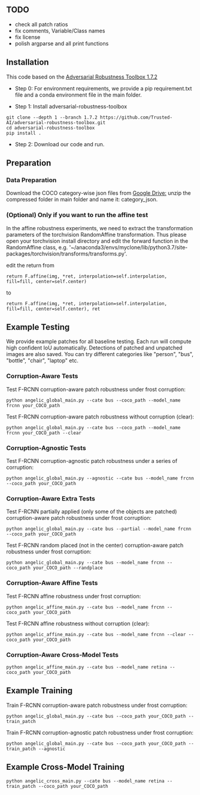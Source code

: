 ## TODO
- check all patch ratios
- fix comments, Variable/Class names
- fix license
- polish argparse and all print functions

## Installation
This code based on the [Adversarial Robustness Toolbox 1.7.2](https://github.com/Trusted-AI/adversarial-robustness-toolbox/tree/1.7.2) 

- Step 0: For environment requirements, we provide a pip requirement.txt file and a conda environment file in the main folder.

- Step 1: Install adversarial-robustness-toolbox
```
git clone --depth 1 --branch 1.7.2 https://github.com/Trusted-AI/adversarial-robustness-toolbox.git
cd adversarial-robustness-toolbox
pip install .
```
- Step 2: Download our code and run.

## Preparation
### Data Preparation
Download the COCO category-wise json files from [Google Drive:](https://drive.google.com/file/d/1rJLqXY4tUAGGjG82stwHoCapfSTf3p_y/view?usp=share_link)
unzip the compressed folder in main folder and name it: category_json.

### (Optional) Only if you want to run the affine test
In the affine robustness experiments, we need to extract the transformation parameters of the torchvision RandomAffine transformation. Thus please open your torchvision install directory and edit the forward function in the RandomAffine class, e.g. '~/anaconda3/envs/myclone/lib/python3.7/site-packages/torchvision/transforms/transforms.py'. 

edit the return from 

```
return F.affine(img, *ret, interpolation=self.interpolation, fill=fill, center=self.center)
```

to 

```
return F.affine(img, *ret, interpolation=self.interpolation, fill=fill, center=self.center), ret
```

## Example Testing
We provide example patches for all baseline testing. Each run will compute high confident IoU automatically. Detections of patched and unpatched images are also saved. You can try different categories like "person", "bus", "bottle", "chair", "laptop" etc.

### Corruption-Aware Tests
Test F-RCNN corruption-aware patch robustness under frost corruption:
```
python angelic_global_main.py --cate bus --coco_path --model_name frcnn your_COCO_path
```

Test F-RCNN corruption-aware patch robustness without corruption (clear):
```
python angelic_global_main.py --cate bus --coco_path --model_name frcnn your_COCO_path --clear
```
### Corruption-Agnostic Tests
Test F-RCNN corruption-agnostic patch robustness under a series of corruption:
```
python angelic_global_main.py --agnostic --cate bus --model_name frcnn --coco_path your_COCO_path 
```
### Corruption-Aware Extra Tests

Test F-RCNN partially applied (only some of the objects are patched) corruption-aware patch robustness under frost corruption:
```
python angelic_global_main.py --cate bus --partial --model_name frcnn --coco_path your_COCO_path 
```

Test F-RCNN random placed (not in the center) corruption-aware patch robustness under frost corruption:
```
python angelic_global_main.py --cate bus --model_name frcnn --coco_path your_COCO_path --randplace 
```

### Corruption-Aware Affine Tests
Test F-RCNN affine robustness under frost corruption:
```
python angelic_affine_main.py --cate bus --model_name frcnn --coco_path your_COCO_path
```

Test F-RCNN affine robustness without corruption (clear):
```
python angelic_affine_main.py --cate bus --model_name frcnn --clear --coco_path your_COCO_path
```

### Corruption-Aware Cross-Model Tests
```
python angelic_affine_main.py --cate bus --model_name retina --coco_path your_COCO_path
```

## Example Training
Train F-RCNN corruption-aware patch robustness under frost corruption:
```
python angelic_global_main.py --cate bus --coco_path your_COCO_path --train_patch 
```

Train F-RCNN corruption-agnostic patch robustness under frost corruption:
```
python angelic_global_main.py --cate bus --coco_path your_COCO_path --train_patch --agnostic
```

## Example Cross-Model Training

```
python angelic_cross_main.py --cate bus --model_name retina --train_patch --coco_path your_COCO_path
```